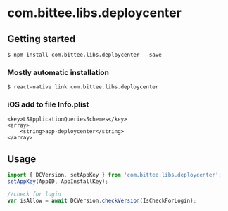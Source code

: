 # com.bittee.libs.deploycenter

## Getting started

`$ npm install com.bittee.libs.deploycenter --save`

### Mostly automatic installation

`$ react-native link com.bittee.libs.deploycenter`

### iOS add to file Info.plist
```plist
<key>LSApplicationQueriesSchemes</key>
<array>
    <string>app-deploycenter</string>
</array>
```
## Usage
```javascript
import { DCVersion, setAppKey } from 'com.bittee.libs.deploycenter';
setAppKey(AppID, AppInstallKey);

//check for login
var isAllow = await DCVersion.checkVersion(IsCheckForLogin);
```